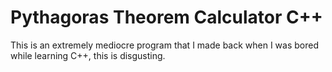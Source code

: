 # Pythagoras Theorem Calculator C++
This is an extremely mediocre program that I made back when I was bored while learning C++, this is disgusting.
